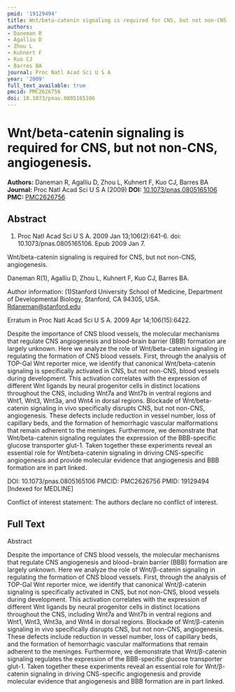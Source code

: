 ```yaml
---
pmid: '19129494'
title: Wnt/beta-catenin signaling is required for CNS, but not non-CNS, angiogenesis.
authors:
- Daneman R
- Agalliu D
- Zhou L
- Kuhnert F
- Kuo CJ
- Barres BA
journal: Proc Natl Acad Sci U S A
year: '2009'
full_text_available: true
pmcid: PMC2626756
doi: 10.1073/pnas.0805165106
---
```


# Wnt/beta-catenin signaling is required for CNS, but not non-CNS, angiogenesis.
**Authors:** Daneman R, Agalliu D, Zhou L, Kuhnert F, Kuo CJ, Barres BA
**Journal:** Proc Natl Acad Sci U S A (2009)
**DOI:** [10.1073/pnas.0805165106](https://doi.org/10.1073/pnas.0805165106)
**PMC:** [PMC2626756](https://www.ncbi.nlm.nih.gov/pmc/articles/PMC2626756/)

## Abstract

1. Proc Natl Acad Sci U S A. 2009 Jan 13;106(2):641-6. doi: 
10.1073/pnas.0805165106. Epub 2009 Jan 7.

Wnt/beta-catenin signaling is required for CNS, but not non-CNS, angiogenesis.

Daneman R(1), Agalliu D, Zhou L, Kuhnert F, Kuo CJ, Barres BA.

Author information:
(1)Stanford University School of Medicine, Department of Developmental Biology, 
Stanford, CA 94305, USA. Rdaneman@stanford.edu

Erratum in
    Proc Natl Acad Sci U S A. 2009 Apr 14;106(15):6422.

Despite the importance of CNS blood vessels, the molecular mechanisms that 
regulate CNS angiogenesis and blood-brain barrier (BBB) formation are largely 
unknown. Here we analyze the role of Wnt/beta-catenin signaling in regulating 
the formation of CNS blood vessels. First, through the analysis of TOP-Gal Wnt 
reporter mice, we identify that canonical Wnt/beta-catenin signaling is 
specifically activated in CNS, but not non-CNS, blood vessels during 
development. This activation correlates with the expression of different Wnt 
ligands by neural progenitor cells in distinct locations throughout the CNS, 
including Wnt7a and Wnt7b in ventral regions and Wnt1, Wnt3, Wnt3a, and Wnt4 in 
dorsal regions. Blockade of Wnt/beta-catenin signaling in vivo specifically 
disrupts CNS, but not non-CNS, angiogenesis. These defects include reduction in 
vessel number, loss of capillary beds, and the formation of hemorrhagic vascular 
malformations that remain adherent to the meninges. Furthermore, we demonstrate 
that Wnt/beta-catenin signaling regulates the expression of the BBB-specific 
glucose transporter glut-1. Taken together these experiments reveal an essential 
role for Wnt/beta-catenin signaling in driving CNS-specific angiogenesis and 
provide molecular evidence that angiogenesis and BBB formation are in part 
linked.

DOI: 10.1073/pnas.0805165106
PMCID: PMC2626756
PMID: 19129494 [Indexed for MEDLINE]

Conflict of interest statement: The authors declare no conflict of interest.

## Full Text

Abstract

Despite the importance of CNS blood vessels, the molecular mechanisms that regulate CNS angiogenesis and blood−brain barrier (BBB) formation are largely unknown. Here we analyze the role of Wnt/β-catenin signaling in regulating the formation of CNS blood vessels. First, through the analysis of TOP-Gal Wnt reporter mice, we identify that canonical Wnt/β-catenin signaling is specifically activated in CNS, but not non-CNS, blood vessels during development. This activation correlates with the expression of different Wnt ligands by neural progenitor cells in distinct locations throughout the CNS, including Wnt7a and Wnt7b in ventral regions and Wnt1, Wnt3, Wnt3a, and Wnt4 in dorsal regions. Blockade of Wnt/β-catenin signaling in vivo specifically disrupts CNS, but not non-CNS, angiogenesis. These defects include reduction in vessel number, loss of capillary beds, and the formation of hemorrhagic vascular malformations that remain adherent to the meninges. Furthermore, we demonstrate that Wnt/β-catenin signaling regulates the expression of the BBB-specific glucose transporter glut-1. Taken together these experiments reveal an essential role for Wnt/β-catenin signaling in driving CNS-specific angiogenesis and provide molecular evidence that angiogenesis and BBB formation are in part linked.
